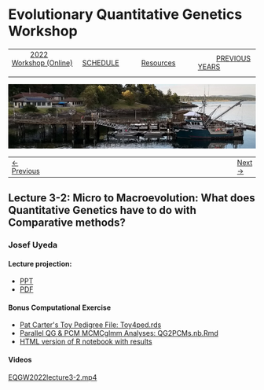 
# Evolutionary Quantitative Genetics Workshop #

|        |        |        |    |
|--------|---------------------------------------------|--------------------|------------------------------------------|
| &nbsp;&nbsp;&nbsp;&nbsp;&nbsp;&nbsp;&nbsp;&nbsp;&nbsp; [2022 Workshop (Online)](/index.html) &nbsp;&nbsp;&nbsp;&nbsp;&nbsp;&nbsp;&nbsp;&nbsp;&nbsp; | &nbsp;&nbsp;&nbsp;&nbsp;&nbsp;&nbsp;&nbsp;&nbsp;&nbsp;&nbsp;&nbsp;&nbsp; [SCHEDULE](schedule.html) &nbsp;&nbsp;&nbsp;&nbsp;&nbsp;&nbsp;&nbsp;&nbsp;&nbsp; | &nbsp;&nbsp;&nbsp;&nbsp;&nbsp;&nbsp;&nbsp;&nbsp;&nbsp;&nbsp;&nbsp;&nbsp; [Resources](resources.html) &nbsp;&nbsp;&nbsp;&nbsp;&nbsp;&nbsp;&nbsp;&nbsp;&nbsp; | &nbsp;&nbsp;&nbsp;&nbsp;&nbsp;&nbsp;&nbsp;&nbsp;&nbsp; [PREVIOUS YEARS](previous.html) &nbsp;&nbsp;&nbsp;&nbsp;&nbsp;&nbsp; |


<div align="left">
<img src="/media/FHLimage2018b.jpg" alt="FHL waterfront in 2018">
</div>

<table><tr><td><a href="lecture3-1.html">&larr; Previous</a></td><td width="772">&nbsp;</td><td> <a href="lecture3-3.html">Next &rarr;</a></td></tr></table>

  

## Lecture 3-2: Micro to Macroevolution: What does Quantitative Genetics have to do with Comparative methods? ##

### Josef Uyeda ###
  
#### Lecture projection: ####

* [PPT](https://drive.google.com/file/d/1Y46AWAxMlNKlOqhsdAqK1gu8ViPclnhd/view?usp=sharing)
* [PDF](https://drive.google.com/file/d/19BhFFhRff9HuYIRPN7S4D0QTY9e4GxLw/view?usp=sharing)

#### Bonus Computational Exercise ####

* [Pat Carter's Toy Pedigree File: Toy4ped.rds](https://drive.google.com/file/d/1jggGf1NI_w3wgJAiUg-kYcN2rayt0jK4/view?usp=sharing)
* [Parallel QG & PCM MCMCglmm Analyses: QG2PCMs.nb.Rmd](https://drive.google.com/file/d/1x2qH8Gs0jUdrqI16M15dUPF0GV7D3HgO/view?usp=sharing)
* [HTML version of R notebook with results](/media/exercise_answers/QG2PCMs.nb.html)


#### Videos

[EQGW2022lecture3-2.mp4](https://vimeo.com/732598593)
